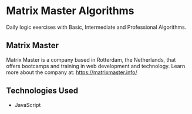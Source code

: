 <!DOCTYPE html>
<html>
<head>
    <meta charset="UTF-8">
    <title>Matrix Master Algorithms</title>
</head>
<body>
    <h1>Matrix Master Algorithms</h1>
    <p>Daily logic exercises with Basic, Intermediate and Professional Algorithms.</p>
    <h2>Matrix Master</h2>
    <p>Matrix Master is a company based in Rotterdam, the Netherlands, that offers bootcamps and training in web development and technology. Learn more about the company at: <a href="https://matrixmaster.info/">https://matrixmaster.info/</a></p>
    <h2>Technologies Used</h2>
    <ul>
        <li>JavaScript</li>
    </ul>
</body>
</html>
